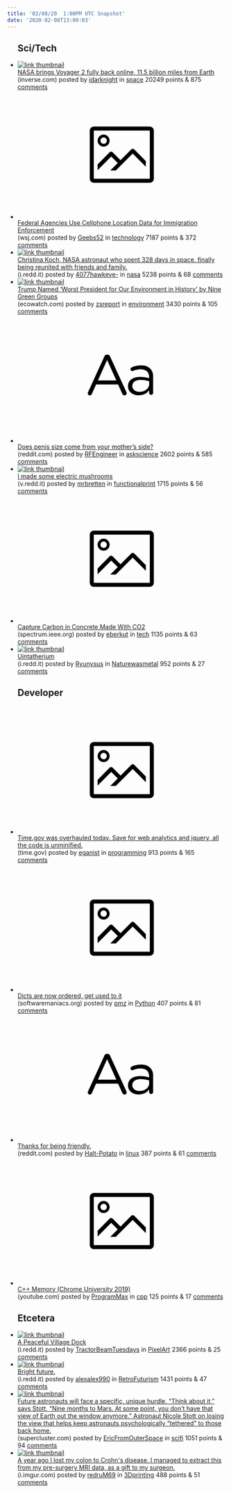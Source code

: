 ```yaml
---
title: '02/08/20  1:00PM UTC Snapshot'
date: '2020-02-08T13:00:03'
---
```

<ul>
<h2>Sci/Tech</h2>

<li><a href='https://www.inverse.com/science/nasa-brings-voyager-2-fully-back-online-11.5-billion-miles-from-earth'><img src='https://b.thumbs.redditmedia.com/PD_GdqeiKJSm8MswbJ6utyiUavQGYFnTonJnCUQx5LU.jpg' alt='link thumbnail'></a><div><div class='linkTitle'><a href='https://www.inverse.com/science/nasa-brings-voyager-2-fully-back-online-11.5-billion-miles-from-earth'>NASA brings Voyager 2 fully back online, 11.5 billion miles from Earth</a></div>(inverse.com) posted by <a href='https://www.reddit.com/user/idarknight'>idarknight</a> in <a href='https://www.reddit.com/r/space'>space</a> 20249 points & 875 <a href='https://www.reddit.com/r/space/comments/f0d6fd/nasa_brings_voyager_2_fully_back_online_115/'>comments</a></div></li>

<li><a href='https://www.wsj.com/articles/federal-agencies-use-cellphone-location-data-for-immigration-enforcement-11581078600'><svg version='1.1' viewBox='-34 -14 104 64' preserveAspectRatio='xMidYMid meet' xmlns='http://www.w3.org/2000/svg' xmlns:xlink='http://www.w3.org/1999/xlink'>
    <title>link thumbnail</title>
    <path d='M32,4H4A2,2,0,0,0,2,6V30a2,2,0,0,0,2,2H32a2,2,0,0,0,2-2V6A2,2,0,0,0,32,4ZM4,30V6H32V30Z'></path>
    <path d='M8.92,14a3,3,0,1,0-3-3A3,3,0,0,0,8.92,14Zm0-4.6A1.6,1.6,0,1,1,7.33,11,1.6,1.6,0,0,1,8.92,9.41Z'></path>
    <path d='M22.78,15.37l-5.4,5.4-4-4a1,1,0,0,0-1.41,0L5.92,22.9v2.83l6.79-6.79L16,22.18l-3.75,3.75H15l8.45-8.45L30,24V21.18l-5.81-5.81A1,1,0,0,0,22.78,15.37Z'></path>
    </svg></a><div><div class='linkTitle'><a href='https://www.wsj.com/articles/federal-agencies-use-cellphone-location-data-for-immigration-enforcement-11581078600'>Federal Agencies Use Cellphone Location Data for Immigration Enforcement</a></div>(wsj.com) posted by <a href='https://www.reddit.com/user/Geebs52'>Geebs52</a> in <a href='https://www.reddit.com/r/technology'>technology</a> 7187 points & 372 <a href='https://www.reddit.com/r/technology/comments/f0acqn/federal_agencies_use_cellphone_location_data_for/'>comments</a></div></li>

<li><a href='https://i.redd.it/phha2xnsijf41.jpg'><img src='https://b.thumbs.redditmedia.com/MLu680M_GNWp28D58-L0boeSoRPl9CsV-EX0KJ_vnsw.jpg' alt='link thumbnail'></a><div><div class='linkTitle'><a href='https://i.redd.it/phha2xnsijf41.jpg'>Christina Koch, NASA astronaut who spent 328 days in space, finally being reunited with friends and family.</a></div>(i.redd.it) posted by <a href='https://www.reddit.com/user/4077hawkeye-'>4077hawkeye-</a> in <a href='https://www.reddit.com/r/nasa'>nasa</a> 5238 points & 68 <a href='https://www.reddit.com/r/nasa/comments/f0e3o3/christina_koch_nasa_astronaut_who_spent_328_days/'>comments</a></div></li>

<li><a href='https://www.ecowatch.com/trump-worst-president-environment-2645034831.html'><img src='https://a.thumbs.redditmedia.com/RKIQ_20TQKnXPahBErg0yQJ3G6CYoy3d9SsIkkPfMl0.jpg' alt='link thumbnail'></a><div><div class='linkTitle'><a href='https://www.ecowatch.com/trump-worst-president-environment-2645034831.html'>Trump Named ‘Worst President for Our Environment in History' by Nine Green Groups</a></div>(ecowatch.com) posted by <a href='https://www.reddit.com/user/zsreport'>zsreport</a> in <a href='https://www.reddit.com/r/environment'>environment</a> 3430 points & 105 <a href='https://www.reddit.com/r/environment/comments/f0hja0/trump_named_worst_president_for_our_environment/'>comments</a></div></li>

<li><a href='https://www.reddit.com/r/askscience/comments/f0nck1/does_penis_size_come_from_your_mothers_side/'><svg version='1.1' viewBox='-34 -12 104 64' preserveAspectRatio='xMidYMid slice' xmlns='http://www.w3.org/2000/svg' xmlns:xlink='http://www.w3.org/1999/xlink'>
    <title>text link thumbnail</title>
    <path d='M12.19,8.84a1.45,1.45,0,0,0-1.4-1h-.12a1.46,1.46,0,0,0-1.42,1L1.14,26.56a1.29,1.29,0,0,0-.14.59,1,1,0,0,0,1,1,1.12,1.12,0,0,0,1.08-.77l2.08-4.65h11l2.08,4.59a1.24,1.24,0,0,0,1.12.83,1.08,1.08,0,0,0,1.08-1.08,1.64,1.64,0,0,0-.14-.57ZM6.08,20.71l4.59-10.22,4.6,10.22Z'>
    </path>
    <path d='M32.24,14.78A6.35,6.35,0,0,0,27.6,13.2a11.36,11.36,0,0,0-4.7,1,1,1,0,0,0-.58.89,1,1,0,0,0,.94.92,1.23,1.23,0,0,0,.39-.08,8.87,8.87,0,0,1,3.72-.81c2.7,0,4.28,1.33,4.28,3.92v.5a15.29,15.29,0,0,0-4.42-.61c-3.64,0-6.14,1.61-6.14,4.64v.05c0,2.95,2.7,4.48,5.37,4.48a6.29,6.29,0,0,0,5.19-2.48V26.9a1,1,0,0,0,1,1,1,1,0,0,0,1-1.06V19A5.71,5.71,0,0,0,32.24,14.78Zm-.56,7.7c0,2.28-2.17,3.89-4.81,3.89-1.94,0-3.61-1.06-3.61-2.86v-.06c0-1.8,1.5-3,4.2-3a15.2,15.2,0,0,1,4.22.61Z'>
    </path>
    </svg></a><div><div class='linkTitle'><a href='https://www.reddit.com/r/askscience/comments/f0nck1/does_penis_size_come_from_your_mothers_side/'>Does penis size come from your mother’s side?</a></div>(reddit.com) posted by <a href='https://www.reddit.com/user/RFEngineer'>RFEngineer</a> in <a href='https://www.reddit.com/r/askscience'>askscience</a> 2602 points & 585 <a href='https://www.reddit.com/r/askscience/comments/f0nck1/does_penis_size_come_from_your_mothers_side/'>comments</a></div></li>

<li><a href='https://v.redd.it/6daru0ulmif41'><img src='https://b.thumbs.redditmedia.com/DBgvf15vRvgxsHJMrSZkhO3jjcX2VNTD_1BTk2o9jJA.jpg' alt='link thumbnail'></a><div><div class='linkTitle'><a href='https://v.redd.it/6daru0ulmif41'>I made some electric mushrooms</a></div>(v.redd.it) posted by <a href='https://www.reddit.com/user/mrbretten'>mrbretten</a> in <a href='https://www.reddit.com/r/functionalprint'>functionalprint</a> 1715 points & 56 <a href='https://www.reddit.com/r/functionalprint/comments/f0dl5s/i_made_some_electric_mushrooms/'>comments</a></div></li>

<li><a href='https://spectrum.ieee.org/energywise/energy/fossil-fuels/carbon-capture-power-plant-co2-concrete'><svg version='1.1' viewBox='-34 -14 104 64' preserveAspectRatio='xMidYMid meet' xmlns='http://www.w3.org/2000/svg' xmlns:xlink='http://www.w3.org/1999/xlink'>
    <title>link thumbnail</title>
    <path d='M32,4H4A2,2,0,0,0,2,6V30a2,2,0,0,0,2,2H32a2,2,0,0,0,2-2V6A2,2,0,0,0,32,4ZM4,30V6H32V30Z'></path>
    <path d='M8.92,14a3,3,0,1,0-3-3A3,3,0,0,0,8.92,14Zm0-4.6A1.6,1.6,0,1,1,7.33,11,1.6,1.6,0,0,1,8.92,9.41Z'></path>
    <path d='M22.78,15.37l-5.4,5.4-4-4a1,1,0,0,0-1.41,0L5.92,22.9v2.83l6.79-6.79L16,22.18l-3.75,3.75H15l8.45-8.45L30,24V21.18l-5.81-5.81A1,1,0,0,0,22.78,15.37Z'></path>
    </svg></a><div><div class='linkTitle'><a href='https://spectrum.ieee.org/energywise/energy/fossil-fuels/carbon-capture-power-plant-co2-concrete'>Capture Carbon in Concrete Made With CO2</a></div>(spectrum.ieee.org) posted by <a href='https://www.reddit.com/user/eberkut'>eberkut</a> in <a href='https://www.reddit.com/r/tech'>tech</a> 1135 points & 63 <a href='https://www.reddit.com/r/tech/comments/f0fjru/capture_carbon_in_concrete_made_with_co2/'>comments</a></div></li>

<li><a href='https://i.redd.it/vy5rzlpjfkf41.jpg'><img src='https://b.thumbs.redditmedia.com/9k4eHu0C3vyRxoqcwvQwOeMC2MABNL5vZEQbzZH0Uis.jpg' alt='link thumbnail'></a><div><div class='linkTitle'><a href='https://i.redd.it/vy5rzlpjfkf41.jpg'>Uintatherium</a></div>(i.redd.it) posted by <a href='https://www.reddit.com/user/Ryunysus'>Ryunysus</a> in <a href='https://www.reddit.com/r/Naturewasmetal'>Naturewasmetal</a> 952 points & 27 <a href='https://www.reddit.com/r/Naturewasmetal/comments/f0gs3g/uintatherium/'>comments</a></div></li>

<h2>Developer</h2>

<li><a href='https://time.gov'><svg version='1.1' viewBox='-34 -14 104 64' preserveAspectRatio='xMidYMid meet' xmlns='http://www.w3.org/2000/svg' xmlns:xlink='http://www.w3.org/1999/xlink'>
    <title>link thumbnail</title>
    <path d='M32,4H4A2,2,0,0,0,2,6V30a2,2,0,0,0,2,2H32a2,2,0,0,0,2-2V6A2,2,0,0,0,32,4ZM4,30V6H32V30Z'></path>
    <path d='M8.92,14a3,3,0,1,0-3-3A3,3,0,0,0,8.92,14Zm0-4.6A1.6,1.6,0,1,1,7.33,11,1.6,1.6,0,0,1,8.92,9.41Z'></path>
    <path d='M22.78,15.37l-5.4,5.4-4-4a1,1,0,0,0-1.41,0L5.92,22.9v2.83l6.79-6.79L16,22.18l-3.75,3.75H15l8.45-8.45L30,24V21.18l-5.81-5.81A1,1,0,0,0,22.78,15.37Z'></path>
    </svg></a><div><div class='linkTitle'><a href='https://time.gov'>Time.gov was overhauled today. Save for web analytics and jquery, all the code is unminified.</a></div>(time.gov) posted by <a href='https://www.reddit.com/user/eganist'>eganist</a> in <a href='https://www.reddit.com/r/programming'>programming</a> 913 points & 165 <a href='https://www.reddit.com/r/programming/comments/f0l12r/timegov_was_overhauled_today_save_for_web/'>comments</a></div></li>

<li><a href='https://softwaremaniacs.org/blog/2020/02/05/dicts-ordered/en/'><svg version='1.1' viewBox='-34 -14 104 64' preserveAspectRatio='xMidYMid meet' xmlns='http://www.w3.org/2000/svg' xmlns:xlink='http://www.w3.org/1999/xlink'>
    <title>link thumbnail</title>
    <path d='M32,4H4A2,2,0,0,0,2,6V30a2,2,0,0,0,2,2H32a2,2,0,0,0,2-2V6A2,2,0,0,0,32,4ZM4,30V6H32V30Z'></path>
    <path d='M8.92,14a3,3,0,1,0-3-3A3,3,0,0,0,8.92,14Zm0-4.6A1.6,1.6,0,1,1,7.33,11,1.6,1.6,0,0,1,8.92,9.41Z'></path>
    <path d='M22.78,15.37l-5.4,5.4-4-4a1,1,0,0,0-1.41,0L5.92,22.9v2.83l6.79-6.79L16,22.18l-3.75,3.75H15l8.45-8.45L30,24V21.18l-5.81-5.81A1,1,0,0,0,22.78,15.37Z'></path>
    </svg></a><div><div class='linkTitle'><a href='https://softwaremaniacs.org/blog/2020/02/05/dicts-ordered/en/'>Dicts are now ordered, get used to it</a></div>(softwaremaniacs.org) posted by <a href='https://www.reddit.com/user/pmz'>pmz</a> in <a href='https://www.reddit.com/r/Python'>Python</a> 407 points & 81 <a href='https://www.reddit.com/r/Python/comments/f0gfhj/dicts_are_now_ordered_get_used_to_it/'>comments</a></div></li>

<li><a href='https://www.reddit.com/r/linux/comments/f0i1os/thanks_for_being_friendly/'><svg version='1.1' viewBox='-34 -12 104 64' preserveAspectRatio='xMidYMid slice' xmlns='http://www.w3.org/2000/svg' xmlns:xlink='http://www.w3.org/1999/xlink'>
    <title>text link thumbnail</title>
    <path d='M12.19,8.84a1.45,1.45,0,0,0-1.4-1h-.12a1.46,1.46,0,0,0-1.42,1L1.14,26.56a1.29,1.29,0,0,0-.14.59,1,1,0,0,0,1,1,1.12,1.12,0,0,0,1.08-.77l2.08-4.65h11l2.08,4.59a1.24,1.24,0,0,0,1.12.83,1.08,1.08,0,0,0,1.08-1.08,1.64,1.64,0,0,0-.14-.57ZM6.08,20.71l4.59-10.22,4.6,10.22Z'>
    </path>
    <path d='M32.24,14.78A6.35,6.35,0,0,0,27.6,13.2a11.36,11.36,0,0,0-4.7,1,1,1,0,0,0-.58.89,1,1,0,0,0,.94.92,1.23,1.23,0,0,0,.39-.08,8.87,8.87,0,0,1,3.72-.81c2.7,0,4.28,1.33,4.28,3.92v.5a15.29,15.29,0,0,0-4.42-.61c-3.64,0-6.14,1.61-6.14,4.64v.05c0,2.95,2.7,4.48,5.37,4.48a6.29,6.29,0,0,0,5.19-2.48V26.9a1,1,0,0,0,1,1,1,1,0,0,0,1-1.06V19A5.71,5.71,0,0,0,32.24,14.78Zm-.56,7.7c0,2.28-2.17,3.89-4.81,3.89-1.94,0-3.61-1.06-3.61-2.86v-.06c0-1.8,1.5-3,4.2-3a15.2,15.2,0,0,1,4.22.61Z'>
    </path>
    </svg></a><div><div class='linkTitle'><a href='https://www.reddit.com/r/linux/comments/f0i1os/thanks_for_being_friendly/'>Thanks for being friendly.</a></div>(reddit.com) posted by <a href='https://www.reddit.com/user/Halt-Potato'>Halt-Potato</a> in <a href='https://www.reddit.com/r/linux'>linux</a> 387 points & 61 <a href='https://www.reddit.com/r/linux/comments/f0i1os/thanks_for_being_friendly/'>comments</a></div></li>

<li><a href='https://www.youtube.com/watch?v=UNJrgsQXvCA'><svg version='1.1' viewBox='-34 -14 104 64' preserveAspectRatio='xMidYMid meet' xmlns='http://www.w3.org/2000/svg' xmlns:xlink='http://www.w3.org/1999/xlink'>
    <title>link thumbnail</title>
    <path d='M32,4H4A2,2,0,0,0,2,6V30a2,2,0,0,0,2,2H32a2,2,0,0,0,2-2V6A2,2,0,0,0,32,4ZM4,30V6H32V30Z'></path>
    <path d='M8.92,14a3,3,0,1,0-3-3A3,3,0,0,0,8.92,14Zm0-4.6A1.6,1.6,0,1,1,7.33,11,1.6,1.6,0,0,1,8.92,9.41Z'></path>
    <path d='M22.78,15.37l-5.4,5.4-4-4a1,1,0,0,0-1.41,0L5.92,22.9v2.83l6.79-6.79L16,22.18l-3.75,3.75H15l8.45-8.45L30,24V21.18l-5.81-5.81A1,1,0,0,0,22.78,15.37Z'></path>
    </svg></a><div><div class='linkTitle'><a href='https://www.youtube.com/watch?v=UNJrgsQXvCA'>C++ Memory (Chrome University 2019)</a></div>(youtube.com) posted by <a href='https://www.reddit.com/user/ProgramMax'>ProgramMax</a> in <a href='https://www.reddit.com/r/cpp'>cpp</a> 125 points & 17 <a href='https://www.reddit.com/r/cpp/comments/f0fx1x/c_memory_chrome_university_2019/'>comments</a></div></li>

<h2>Etcetera</h2>

<li><a href='https://i.redd.it/shq57o5mzif41.png'><img src='https://b.thumbs.redditmedia.com/nS0vULjhef7R0r34CA3dPZj1ddpustE2FzCe-CzZPHk.jpg' alt='link thumbnail'></a><div><div class='linkTitle'><a href='https://i.redd.it/shq57o5mzif41.png'>A Peaceful Village Dock</a></div>(i.redd.it) posted by <a href='https://www.reddit.com/user/TractorBeamTuesdays'>TractorBeamTuesdays</a> in <a href='https://www.reddit.com/r/PixelArt'>PixelArt</a> 2366 points & 25 <a href='https://www.reddit.com/r/PixelArt/comments/f0cjak/a_peaceful_village_dock/'>comments</a></div></li>

<li><a href='https://i.redd.it/hqoxj97exlf41.jpg'><img src='https://a.thumbs.redditmedia.com/aEd5c3mjaVJOfwswAqnnXdxlVDry8Z6HYQJTtfVLaH8.jpg' alt='link thumbnail'></a><div><div class='linkTitle'><a href='https://i.redd.it/hqoxj97exlf41.jpg'>Bright future.</a></div>(i.redd.it) posted by <a href='https://www.reddit.com/user/alexalex990'>alexalex990</a> in <a href='https://www.reddit.com/r/RetroFuturism'>RetroFuturism</a> 1431 points & 47 <a href='https://www.reddit.com/r/RetroFuturism/comments/f0kuco/bright_future/'>comments</a></div></li>

<li><a href='https://www.supercluster.com/editorial/the-complex-relationship-between-mental-health-and-space-travel/'><img src='https://b.thumbs.redditmedia.com/BMx2_BXseT97w-W-2cxWixrW6X098_gEnUjtEJgfU8Y.jpg' alt='link thumbnail'></a><div><div class='linkTitle'><a href='https://www.supercluster.com/editorial/the-complex-relationship-between-mental-health-and-space-travel/'>Future astronauts will face a specific, unique hurdle. “Think about it,” says Stott, “Nine months to Mars. At some point, you don’t have that view of Earth out the window anymore.” Astronaut Nicole Stott on losing the view that helps keep astronauts psychologically “tethered” to those back home.</a></div>(supercluster.com) posted by <a href='https://www.reddit.com/user/EricFromOuterSpace'>EricFromOuterSpace</a> in <a href='https://www.reddit.com/r/scifi'>scifi</a> 1051 points & 94 <a href='https://www.reddit.com/r/scifi/comments/f0fjz9/future_astronauts_will_face_a_specific_unique/'>comments</a></div></li>

<li><a href='https://i.imgur.com/vFolObE.jpg'><img src='https://b.thumbs.redditmedia.com/8oxhRCUutgnfltmgPvvo7zLKihTaVzsWG_rzeLlEn7s.jpg' alt='link thumbnail'></a><div><div class='linkTitle'><a href='https://i.imgur.com/vFolObE.jpg'>A year ago I lost my colon to Crohn's disease. I managed to extract this from my pre-surgery MRI data, as a gift to my surgeon.</a></div>(i.imgur.com) posted by <a href='https://www.reddit.com/user/redruM69'>redruM69</a> in <a href='https://www.reddit.com/r/3Dprinting'>3Dprinting</a> 488 points & 51 <a href='https://www.reddit.com/r/3Dprinting/comments/f0kt0e/a_year_ago_i_lost_my_colon_to_crohns_disease_i/'>comments</a></div></li>

</ul>
